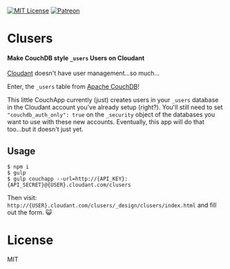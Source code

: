 [![MIT License](https://img.shields.io/badge/license-MIT-blue.svg?style=flat-square)](LICENSE)
[![Patreon](https://img.shields.io/badge/donate-patreon-orange.svg?style=flat-square)](https://www.patreon.com/BigBlueHat)

# Clusers
#### Make CouchDB style `_users` Users on Cloudant

[Cloudant](http://cloudant.com/) doesn't have user management...so much...

Enter, the `_users` table from [Apache CouchDB](http://couchdb.apache.org/)!

This little CouchApp currently (just) creates users in your `_users` database
in the Cloudant account you've already setup (right?). You'll still need to set
`"couchdb_auth_only": true` on the `_security` object of the databases you want
to use with these new accounts. Eventually, this app will do that too...but it
doesn't just yet.

## Usage

```
$ npm i
$ gulp
$ gulp couchapp --url=http://{API_KEY}:{API_SECRET}@{USER}.cloudant.com/clusers
```

Then visit:
`http://{USER}.cloudant.com/clusers/_design/clusers/index.html` and fill out
the form. :smiley_cat:

# License

MIT
